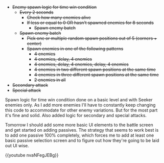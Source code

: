 <!--
title: 20201224
-->

* ~~Enemy spawn logic for time win condition~~
  * ~~Every 2 seconds~~
    * ~~Check how many enemies alive~~
    * ~~If less or equal to 0 OR hasn't spawned enemies for 8 seconds~~
      * ~~Spawn enemy batch~~
  * ~~Spawn enemy batch~~
    * ~~Pick one or multiple random spawn positions out of 5 (corners + center)~~
    * ~~Spawn enemies in one of the following patterns~~
      * ~~4 enemies~~
      * ~~4 enemies, delay, 4 enemies~~
      * ~~4 enemies, delay, 4 enemies, delay, 4 enemies~~
      * ~~4 enemies in two different spawn positions at the same time~~
      * ~~4 enemies in three different spawn positions at the same time~~
      * ~~2 enemies in all~~
* ~~Secondary attack~~
* ~~Special attack~~

Spawn logic for time win condition done on a basic level and with Seeker enemies only. 
As I add more enemies I'll have to constantly keep changing this code to accommodate for other enemy variations. 
But for the most part it's fine and solid. Also added logic for secondary and special attacks.

Tomorrow I should add some more basic UI elements to the battle screen and get started on adding passives. 
The strategy that seems to work best is to add one passive 100% completely, which forces me to add at least one basic passive selection screen and to figure out how they're going to be laid out UI wise.

{{youtube nvaNFegJEBg}}

